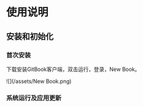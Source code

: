 # 使用说明

## 安装和初始化

### 首次安装

下载安装GitBook客户端，双击运行，登录，New Book。

![](/assets/New Book.png)

### 系统运行及应用更新



